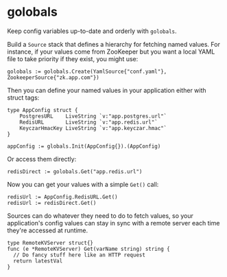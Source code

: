# golobals

Keep config variables up-to-date and orderly with `golobals`.

Build a `Source` stack that defines a hierarchy for fetching named values. For instance, if your values come from ZooKeeper but you want a local YAML file to take priority if they exist, you might use:

    golobals := golobals.Create(YamlSource{"conf.yaml"}, ZookeeperSource{"zk.app.com"})

Then you can define your named values in your application either with struct tags:

    type AppConfig struct {
    	PostgresURL    LiveString `v:"app.postgres.url"`
    	RedisURL       LiveString `v:"app.redis.url"`
    	KeyczarHmacKey LiveString `v:"app.keyczar.hmac"`
    }
    
    appConfig := globals.Init(AppConfig{}).(AppConfig)

Or access them directly:

    redisDirect := golobals.Get("app.redis.url")

Now you can get your values with a simple `Get()` call:

    redisUrl := AppConfig.RedisURL.Get()
    redisUrl := redisDirect.Get()

Sources can do whatever they need to do to fetch values, so your application's config values can stay in sync with a remote server each time they're accessed at runtime.

    type RemoteKVServer struct{}
    func (e *RemoteKVServer) Get(varName string) string {
      // Do fancy stuff here like an HTTP request
      return latestVal
    }
